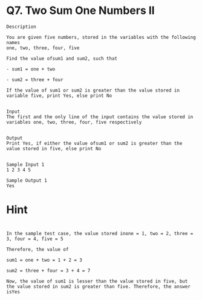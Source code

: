# Q7. Two Sum One Numbers II 
   
    Description

    You are given five numbers, stored in the variables with the following names
    one, two, three, four, five

    Find the value ofsum1 and sum2, such that

    - sum1 = one + two 

    - sum2 = three + four

    If the value of sum1 or sum2 is greater than the value stored in variable five, print Yes, else print No


    Input
    The first and the only line of the input contains the value stored in variables one, two, three, four, five respectively


    Output
    Print Yes, if either the value ofsum1 or sum2 is greater than the value stored in five, else print No


    Sample Input 1 
    1 2 3 4 5 

    Sample Output 1
    Yes

# Hint
#
    In the sample test case, the value stored inone = 1, two = 2, three = 3, four = 4, five = 5

    Therefore, the value of

    sum1 = one + two = 1 + 2 = 3

    sum2 = three + four = 3 + 4 = 7

    Now, the value of sum1 is lesser than the value stored in five, but the value stored in sum2 is greater than five. Therefore, the answer isYes